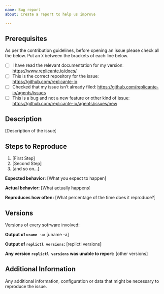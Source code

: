 ```yaml
---
name: Bug report
about: Create a report to help us improve

---
```


<!--

Have you read the Code of Conduct?
By filing an Issue, you are expected to comply with it, including treating everyone with respect:
https://github.com/replicante-io/replicante/blob/master/CODE_OF_CONDUCT.md

-->

## Prerequisites

As per the contribution guidelines, before opening an issue please check all the below.
Put an `X` between the brackets of each line below.

  * [ ] I have read the relevant documentation for my version: https://www.replicante.io/docs/
  * [ ] This is the correct repository for the issue: https://github.com/replicante-io
  * [ ] Checked that my issue isn't already filed: https://github.com/replicante-io/agents/issues
  * [ ] This is a bug and not a new feature or other kind of issue: https://github.com/replicante-io/agents/issues/new

## Description

[Description of the issue]

## Steps to Reproduce

1. [First Step]
2. [Second Step]
3. [and so on...]

**Expected behavior:** [What you expect to happen]

**Actual behavior:** [What actually happens]

**Reproduces how often:** [What percentage of the time does it reproduce?]

## Versions

Versions of every sofrware involved:

**Output of `uname -a`:** [uname -a]

**Output of `replictl versions`:** [replictl versions]

**Any version `replictl versions` was unable to report:** [other versions]

## Additional Information

Any additional information, configuration or data that might be necessary to reproduce the issue.

